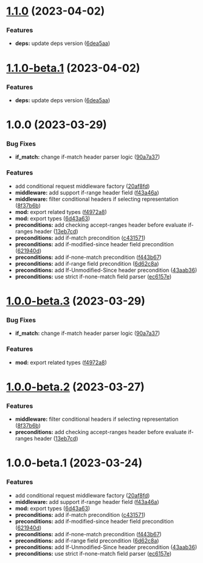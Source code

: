# [1.1.0](https://github.com/httpland/conditional-request-middleware/compare/1.0.0...1.1.0) (2023-04-02)


### Features

* **deps:** update deps version ([6dea5aa](https://github.com/httpland/conditional-request-middleware/commit/6dea5aaa039eeb997ffc0dd73914e4ed22c92220))

# [1.1.0-beta.1](https://github.com/httpland/conditional-request-middleware/compare/1.0.0...1.1.0-beta.1) (2023-04-02)


### Features

* **deps:** update deps version ([6dea5aa](https://github.com/httpland/conditional-request-middleware/commit/6dea5aaa039eeb997ffc0dd73914e4ed22c92220))

# 1.0.0 (2023-03-29)


### Bug Fixes

* **if_match:** change if-match header parser logic ([90a7a37](https://github.com/httpland/conditional-request-middleware/commit/90a7a378869091693b2f4586ba3b175c687d348b))


### Features

* add conditional request middleware factory ([20af8fd](https://github.com/httpland/conditional-request-middleware/commit/20af8fd1e44fd63377979e07282ad02067dbdee8))
* **middleware:** add support if-range header field ([f43a46a](https://github.com/httpland/conditional-request-middleware/commit/f43a46a496563409bad3b3743abd98ff06caba71))
* **middleware:** filter conditional headers if selecting representation ([8f37b6b](https://github.com/httpland/conditional-request-middleware/commit/8f37b6b973093f98ded5ac48f7298c011d224f9c))
* **mod:** export related types ([f4972a8](https://github.com/httpland/conditional-request-middleware/commit/f4972a847e67ed94abde7d1c71a88c3010542b4d))
* **mod:** export types ([6d43a63](https://github.com/httpland/conditional-request-middleware/commit/6d43a63a504514b2cf34d232d214d6aff81cb76d))
* **preconditions:** add checking accept-ranges header before evaluate if-ranges header ([13eb7cd](https://github.com/httpland/conditional-request-middleware/commit/13eb7cd8187dbcf241faf84eacde30494cee3403))
* **preconditions:** add if-match precondition ([c431571](https://github.com/httpland/conditional-request-middleware/commit/c431571601abcce6394170f7fc488bf2b13ac14e))
* **preconditions:** add if-modified-since header field precondition ([621940d](https://github.com/httpland/conditional-request-middleware/commit/621940d3569d61278303b10ce7da122bd93ee18a))
* **preconditions:** add if-none-match precondition ([f443b67](https://github.com/httpland/conditional-request-middleware/commit/f443b67864731491a49df205a84691483d247abe))
* **preconditions:** add if-range field precondition ([6d62c8a](https://github.com/httpland/conditional-request-middleware/commit/6d62c8ab4a1711be202d23291a425b3b01aa641a))
* **preconditions:** add If-Unmodified-Since header precondition ([43aab36](https://github.com/httpland/conditional-request-middleware/commit/43aab36fe225706e916c55e763a592c981d33bd6))
* **preconditions:** use strict if-none-match field parser ([ec6157e](https://github.com/httpland/conditional-request-middleware/commit/ec6157ea0567f238532b65e8e6766d62cd342d2d))

# [1.0.0-beta.3](https://github.com/httpland/conditional-request-middleware/compare/1.0.0-beta.2...1.0.0-beta.3) (2023-03-29)


### Bug Fixes

* **if_match:** change if-match header parser logic ([90a7a37](https://github.com/httpland/conditional-request-middleware/commit/90a7a378869091693b2f4586ba3b175c687d348b))


### Features

* **mod:** export related types ([f4972a8](https://github.com/httpland/conditional-request-middleware/commit/f4972a847e67ed94abde7d1c71a88c3010542b4d))

# [1.0.0-beta.2](https://github.com/httpland/conditional-request-middleware/compare/1.0.0-beta.1...1.0.0-beta.2) (2023-03-27)


### Features

* **middleware:** filter conditional headers if selecting representation ([8f37b6b](https://github.com/httpland/conditional-request-middleware/commit/8f37b6b973093f98ded5ac48f7298c011d224f9c))
* **preconditions:** add checking accept-ranges header before evaluate if-ranges header ([13eb7cd](https://github.com/httpland/conditional-request-middleware/commit/13eb7cd8187dbcf241faf84eacde30494cee3403))

# 1.0.0-beta.1 (2023-03-24)


### Features

* add conditional request middleware factory ([20af8fd](https://github.com/httpland/conditional-request-middleware/commit/20af8fd1e44fd63377979e07282ad02067dbdee8))
* **middleware:** add support if-range header field ([f43a46a](https://github.com/httpland/conditional-request-middleware/commit/f43a46a496563409bad3b3743abd98ff06caba71))
* **mod:** export types ([6d43a63](https://github.com/httpland/conditional-request-middleware/commit/6d43a63a504514b2cf34d232d214d6aff81cb76d))
* **preconditions:** add if-match precondition ([c431571](https://github.com/httpland/conditional-request-middleware/commit/c431571601abcce6394170f7fc488bf2b13ac14e))
* **preconditions:** add if-modified-since header field precondition ([621940d](https://github.com/httpland/conditional-request-middleware/commit/621940d3569d61278303b10ce7da122bd93ee18a))
* **preconditions:** add if-none-match precondition ([f443b67](https://github.com/httpland/conditional-request-middleware/commit/f443b67864731491a49df205a84691483d247abe))
* **preconditions:** add if-range field precondition ([6d62c8a](https://github.com/httpland/conditional-request-middleware/commit/6d62c8ab4a1711be202d23291a425b3b01aa641a))
* **preconditions:** add If-Unmodified-Since header precondition ([43aab36](https://github.com/httpland/conditional-request-middleware/commit/43aab36fe225706e916c55e763a592c981d33bd6))
* **preconditions:** use strict if-none-match field parser ([ec6157e](https://github.com/httpland/conditional-request-middleware/commit/ec6157ea0567f238532b65e8e6766d62cd342d2d))
